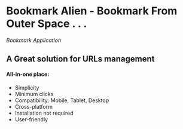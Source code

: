 
# Bookmark Alien - Bookmark From Outer Space . . .
*Bookmark Application*


## A Great solution for URLs management 
#### All-in-one place:
+ Simplicity
+ Minimum clicks
+ Compatibility:  Mobile, Tablet, Desktop
+ Cross-platform
+ Installation not required
+ User-friendly
